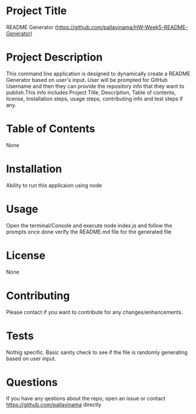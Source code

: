 # Project Title
README Generator
(https://github.com/pallavinama/HW-Week5-README-Generator)

# Project Description
This command line application is designed to dynamically create a README Generator based on user's input. User will be prompted for GitHub Username and then they can provide the repository info that they want to publish.This info includes Project Title, Description, Table of contents, license, Installation steps, usage steps, contributing info and test steps if any.

# Table of Contents
None

# Installation
Ability to run this applicaion using node

# Usage
Open the terminal/Console and execute node index.js and follow the prompts once done verify the README.md file for the generated file

# License
None

# Contributing
Please contact if you want to contribute for any changes/enhancements.

# Tests
Nothig specific. Basic sanity check to see if the file is randomly generating based on user input.

# Questions
If you have any qestions about the repo, open an issue or contact https://github.com/pallavinama directly